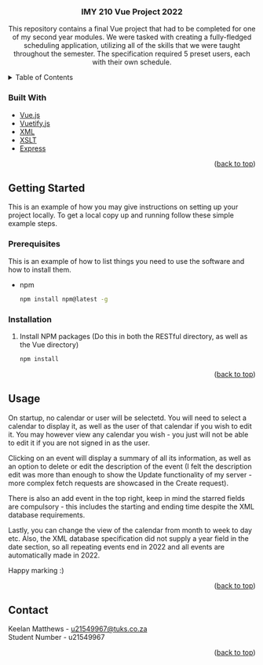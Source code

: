 <div id="top"></div>

<div align="center">
  <h3 align="center">IMY 210 Vue Project 2022</h3>

  <p align="center">
      This repository contains a final Vue project that had to be completed for one of my second year modules. We were tasked with creating a fully-fledged scheduling application, utilizing all of the skills that we were taught throughout the semester. The specification required 5 preset users, each with their own schedule.
    </p>
</div>



<!-- TABLE OF CONTENTS -->
<details>
  <summary>Table of Contents</summary>
  <ol>
    <li>
<a href="#built-with">Built With</a>
    </li>
    <li>
      <a href="#getting-started">Getting Started</a>
      <ul>
        <li><a href="#prerequisites">Prerequisites</a></li>
        <li><a href="#installation">Installation</a></li>
      </ul>
    </li>
    <li><a href="#usage">Usage</a></li>
    <li><a href="#contact">Contact</a></li>
  </ol>
</details>

### Built With

* [Vue.js](https://vuejs.org/)
* [Vuetify.js](https://vuetifyjs.com/en/)
* [XML](https://www.w3schools.com/xml/xml_whatis.asp)
* [XSLT](https://www.w3schools.com/xml/xsl_intro.asp)
* [Express](https://expressjs.com/)

<p align="right">(<a href="#top">back to top</a>)</p>



<!-- GETTING STARTED -->
## Getting Started

This is an example of how you may give instructions on setting up your project locally.
To get a local copy up and running follow these simple example steps.

### Prerequisites

This is an example of how to list things you need to use the software and how to install them.
* npm
  ```sh
  npm install npm@latest -g
  ```

### Installation

1. Install NPM packages (Do this in both the RESTful directory, as well as the Vue directory)
   ```sh
   npm install
   ```

<p align="right">(<a href="#top">back to top</a>)</p>



<!-- USAGE EXAMPLES -->
## Usage

On startup, no calendar or user will be selectetd. You will need to select a calendar to display it, as well as the user of that calendar if you wish to edit it. You may however view any calendar you wish - you just will not be able to edit it if you are not signed in as the user.

Clicking on an event will display a summary of all its information, as well as an option to delete or edit the description of the event (I felt the description edit was more than enough to show the Update functionality of my server - more complex fetch requests are showcased in the Create request).

There is also an add event in the top right, keep in mind the starred fields are compulsory - this includes the starting and ending time despite the XML database requirements.

Lastly, you can change the view of the calendar from month to week to day etc. Also, the XML database specification did not supply a year field in the date section, so all repeating events end in 2022 and all events are automatically made in 2022.

Happy marking :)

<p align="right">(<a href="#top">back to top</a>)</p>

<!-- CONTACT -->
## Contact

Keelan Matthews - u21549967@tuks.co.za <br>
Student Number - u21549967

<p align="right">(<a href="#top">back to top</a>)</p>
